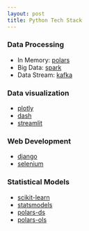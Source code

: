 ```yaml
---
layout: post
title: Python Tech Stack
---
```




### Data Processing 
  - In Memory: [polars](https://github.com/pola-rs/polars)
  - Big Data: [spark](https://github.com/apache/spark)
  - Data Stream: [kafka](https://kafka.apache.org/)

### Data visualization
  - [plotly](https://github.com/plotly/plotly.py)
  - [dash](https://github.com/plotly/dash)
  - [streamlit](https://github.com/streamlit/streamlit)
   
### Web Development 
  - [django](https://github.com/django/django)
  - [selenium](https://github.com/SeleniumHQ/selenium)

### Statistical Models 
  - [scikit-learn](https://github.com/scikit-learn/scikit-learn)
  - [statsmodels](https://github.com/statsmodels/statsmodels)
  - [polars-ds](https://github.com/abstractqqq/polars_ds_extension)
  - [polars-ols](https://github.com/azmyrajab/polars_ols)
